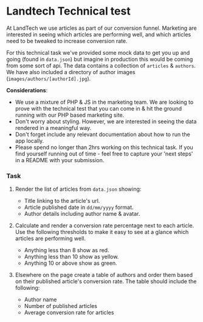 # Landtech Technical test

At LandTech we use articles as part of our conversion funnel. Marketing are interested in seeing which articles are performing well, and which articles need to be tweaked to increase conversion rate.

For this technical task we've provided some mock data to get you up and going (found in `data.json`) but imagine in production this would be coming from some sort of api. The data contains a collection of `articles` & `authors`. We have also included a directory of author images (`images/authors/[authorId].jpg`).

**Considerations**:

- We use a mixture of PHP & JS in the marketing team. We are looking to prove with the technical test that you can come in & hit the ground running with our PHP based marketing site.
- Don't worry about styling. However, we are interested in seeing the data rendered in a meaningful way.
- Don't forget include any relevant documentation about how to run the app locally.
- Please spend no longer than 2hrs working on this technical task. If you find yourself running out of time - feel free to capture your 'next steps' in a README with your submission.

### Task

1. Render the list of articles from `data.json` showing:

   - Title linking to the article's url.
   - Article published date in `dd/mm/yyyy` format.
   - Author details including author name & avatar.

1. Calculate and render a conversion rate percentage next to each article. Use the following thresholds to make it easy to see at a glance which articles are performing well.

   - Anything less than 8 show as red.
   - Anything less than 10 show as yellow.
   - Anything 10 or above show as green.

1. Elsewhere on the page create a table of authors and order them based on their published article's conversion rate. The table should include the following:

   - Author name
   - Number of published articles
   - Average conversion rate for articles
